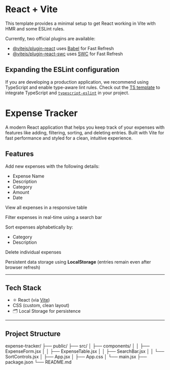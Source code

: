 # React + Vite

This template provides a minimal setup to get React working in Vite with HMR and some ESLint rules.

Currently, two official plugins are available:

- [@vitejs/plugin-react](https://github.com/vitejs/vite-plugin-react/blob/main/packages/plugin-react/README.md) uses [Babel](https://babeljs.io/) for Fast Refresh
- [@vitejs/plugin-react-swc](https://github.com/vitejs/vite-plugin-react-swc) uses [SWC](https://swc.rs/) for Fast Refresh

## Expanding the ESLint configuration

If you are developing a production application, we recommend using TypeScript and enable type-aware lint rules. Check out the [TS template](https://github.com/vitejs/vite/tree/main/packages/create-vite/template-react-ts) to integrate TypeScript and [`typescript-eslint`](https://typescript-eslint.io) in your project.

#  Expense Tracker

A modern React application that helps you keep track of your expenses with features like adding, filtering, sorting, and deleting entries. Built with Vite for fast performance and styled for a clean, intuitive experience.


##  Features

Add new expenses with the following details:
- Expense Name
- Description
- Category
- Amount
- Date

 View all expenses in a responsive table

 Filter expenses in real-time using a search bar

 Sort expenses alphabetically by:
- Category
- Description

Delete individual expenses

 Persistent data storage using **LocalStorage** (entries remain even after browser refresh)

---

##  Tech Stack

- ⚛️ React (via [Vite](https://vitejs.dev/))
-  CSS (custom, clean layout)
- 🗂 Local Storage for persistence

---

## Project Structure

expense-tracker/ ├── public/ ├── src/ │ ├── components/ │ │ ├── ExpenseForm.jsx │ │ ├── ExpenseTable.jsx │ │ ├── SearchBar.jsx │ │ └── SortControls.jsx │ ├── App.jsx │ ├── App.css │ └── main.jsx ├── package.json └── README.md


